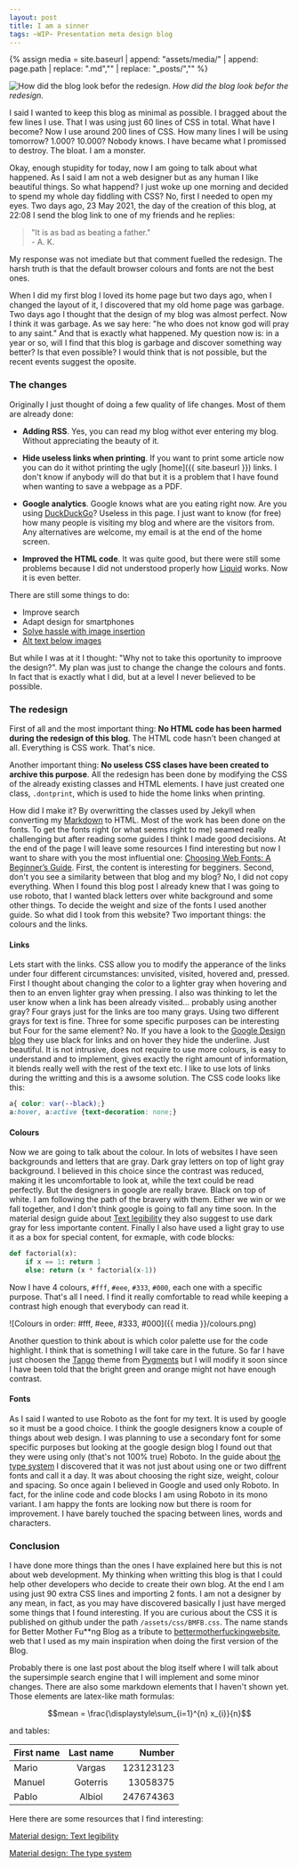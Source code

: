 ```yaml
---
layout: post
title: I am a sinner
tags: ~WIP~ Presentation meta design blog
---
```


{% assign media = site.baseurl | append: "assets/media/" | append:  page.path | replace: ".md","" | replace: "_posts/",""  %}

![How did the blog look befor the redesign.]({{media}}/old_blog.png)
*How did the blog look befor the redesign.*

I said I wanted to keep this blog as minimal as possible. I bragged about the few lines I use. That I was using just 60 lines of CSS in total. What have I become? Now I use  around 200 lines of CSS. How many lines I will be using tomorrow? 1.000? 10.000? Nobody knows. I have became what I promissed to destroy. The bloat. I am a monster.

Okay, enough stupidity for today, now I am going to talk about what happened. As I said I am not a web designer but as any human I like beautiful things. So what happend? I just woke up one morning and decided to spend my whole day fiddling with CSS? No, first I needed to open my eyes. Two days ago, 23 May 2021, the day of the creation of this blog, at 22:08 I send the blog link to one of my friends and he replies:

> "It is as bad as beating a father."<br>- A. K.

My response was not imediate but that comment fuelled the redesign. The harsh truth is that the default browser colours and fonts are not the best ones.

When I did my first blog I loved its home page but two days ago, when I changed the layout of it, I discovered that my old home page was garbage. Two days ago I thought that the design of my blog was almost perfect. Now I think it was garbage. As we say here: "he who does not know god will pray to any saint." And that is exactly what happened. My question now is: in a year or so, will I find that this blog is garbage and discover something way better? Is that even possible? I would think that is not possible, but the recent events suggest the oposite.

### The changes

Originally I just thought of doing a few quality of life changes. Most of them are already done:

- **Adding RSS**. Yes, you can read my blog withot ever entering my blog. Without appreciating the beauty of it.

- **Hide useless links when printing**. If you want to print some article now you can do it withot printing the ugly [home]({{ site.baseurl }}) links. I don't know if anybody will do that but it is a problem that I have found when wanting to save a webpage as a PDF.

- **Google analytics**. Google knows what are you eating right now. Are you using [DuckDuckGo](https://duckduckgo.com/)? Useless in this page. I just want to know (for free) how many people is visiting my blog and where are the visitors from. Any alternatives are welcome, my email is at the end of the home screen. 

- **Improved the HTML code**. It was quite good, but there were still some problems because I did not understood properly how [Liquid](https://shopify.github.io/liquid/) works. Now it is even better.

There are still some things to do:

- Improve search
- Adapt design for smartphones
- [Solve hassle with image insertion](https://stackoverflow.com/questions/67660810/is-there-a-way-in-jekyll-to-set-a-base-path-for-images)
- [Alt text below images](https://stackoverflow.com/questions/19331362/using-an-image-caption-in-markdown-jekyll)

But while I was at it I thought: "Why not to take this oportunity to improove the design?". My plan was just to change the change the colours and fonts. In fact that is exactly what I did, but at a level I never believed to be possible.

### The redesign

First of all and the most important thing: **No HTML code has been harmed during the redesign of this blog**. The HTML code hasn't been changed at all. Everything is CSS work. That's nice.

Another important thing: **No useless CSS clases have been created to archive this purpose**. All the redesign has been done by modifying the CSS of the already existing classes and HTML elements. I have just created one class, `.dontprint`, which is used to hide the home links when printing.

How did I make it? By overwritting the classes used by Jekyll when converting my [Markdown](https://en.wikipedia.org/wiki/Markdown) to HTML. Most of the work has been done on the fonts. To get the fonts right (or what seems right to me) seamed really challenging but after reading some guides I think I made good decisions. At the end of the page I will leave some resources I find interesting but now I want to share with you the most influential one: [Choosing Web Fonts: A Beginner’s Guide](https://design.google/library/choosing-web-fonts-beginners-guide/). First, the content is interesting for begginers. Second, don't you see a similarity between that blog and my blog? No, I did not copy everything. When I found this blog post I already knew that I was going to use roboto, that I wanted black letters over white background and some other things. To decide the weight and size of the fonts I used another guide. So what did I took from this website? Two important things: the colours and the links.

#### Links

Lets start with the links. CSS allow you to modify the apperance of the links under four different circumstances: unvisited, visited, hovered and, pressed. First I thought about changing the color to a lighter gray when hovering and then to an enven lighter gray when pressing. I also was thinking to let the user know when a link has been already visited... probably using another gray? Four grays just for the links are too many grays. Using two different grays for text is fine. Three for some specific purposes can be interesting but Four for the same element? No. If you have a look to the [Google Design blog](https://design.google/library/racial-equity-everyday-products/) they use black for links and on hover they hide the underline. Just beautiful. It is not intrusive, does not require to use more colours, is easy to understand and to implement, gives exactly the right amount of information, it blends really well with the rest of the text etc. I like to use lots of links during the writting and this is a awsome solution. The CSS code looks like this:

```css
a{ color: var(--black);}
a:hover, a:active {text-decoration: none;}
```

#### Colours

Now we are going to talk about the colour. In lots of websites I have seen backgrounds and letters that are gray. Dark gray letters on top of light gray background. I believed in this choice since the contrast was reduced, making it les uncomfortable to look at, while the text could be read perfectly. But the designers in google are really brave. Black on top of white. I am following the path of the bravery with them. Either we win or we fall together, and I don't think google is going to fall any time soon. In the material design guide about [Text legibility](https://material.io/design/color/text-legibility.html#legibility-standards) they also suggest to use dark gray for less importante content. Finally I also have used a light gray to use it as a box for special content, for exmaple, with code blocks:

```python
def factorial(x):
    if x == 1: return 1
    else: return (x * factorial(x-1))
```
 Now I have 4 colours, `#fff`, `#eee`, `#333`, `#000`, each one with a specific purpose. That's all I need. I find it really comfortable to read while keeping a contrast high enough that everybody can read it.

![Colours in order: #fff, #eee, #333, #000]({{ media }}/colours.png)

Another question to think about is which color palette use for the code highlight. I think that is something I will take care in the future. So far I have just choosen the [Tango](http://jwarby.github.io/jekyll-pygments-themes/languages/python.html) theme from [Pygments](https://pygments.org/) but I will modify it soon since I have been told that the bright green and orange might not have enough contrast.

#### Fonts
As I said I wanted to use Roboto as the font for my text. It is used by google so it must be a good choice. I think the google designers know a couple of things about web design. I was planning to use a secondary font for some specific purposes but looking at the google design blog I found out that they were using only (that's not 100% true) Roboto. In the guide about [the type system](https://material.io/design/typography/the-type-system.html#applying-the-type-scale) I discovered that it was not just about using one or two diffrent fonts and call it a day. It was about choosing the right size, weight, colour and spacing. So once again I believed in Google and used only Roboto. In fact, for the inline code and code blocks I am using Roboto in its mono variant. I am happy the fonts are looking now but there is room for improvement. I have barely touched the spacing between lines, words and characters.

### Conclusion

I have done more things than the ones I have explained here but this is not about web development. My thinking when writting this blog is that I could help other developers who decide to create their own blog. At the end I am using just 90 extra CSS lines and importing 2 fonts. I am not a designer by any mean, in fact, as you may have discovered basically I just have merged some things that I found interesting. If you are curious about the CSS it is published on github under the path `/assets/css/BMFB.css`. The name stands for Better Mother Fu**ng Blog as a tribute to [bettermotherfuckingwebsite](http://bettermotherfuckingwebsite.com/), web that I used as my main inspiration when doing the first version of the Blog.

Probably there is one last post about the blog itself where I will talk about the supersimple search engine that I will implement and some minor changes. There are also some markdown elements that I haven't shown yet. Those elements are latex-like math formulas:

$$mean = \frac{\displaystyle\sum_{i=1}^{n} x_{i}}{n}$$

and tables:

| First name      |Last name| Number|
| :------------- | :----------: | -----------: |
|  Mario | Vargas   | 123123123    |
| Manuel   | Goterris | 13058375 |
| Pablo   | Albiol | 247674363 |

Here there are some resources that I find interesting:


[Material design: Text legibility](https://material.io/design/color/text-legibility.html#legibility-standards)

[Material design: The type system](https://material.io/design/typography/the-type-system.html#applying-the-type-scale)
